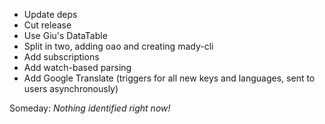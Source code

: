 * Update deps
* Cut release
* Use Giu's DataTable
* Split in two, adding oao and creating mady-cli
* Add subscriptions
* Add watch-based parsing
* Add Google Translate (triggers for all new keys and languages, sent to users asynchronously)

Someday: *Nothing identified right now!*